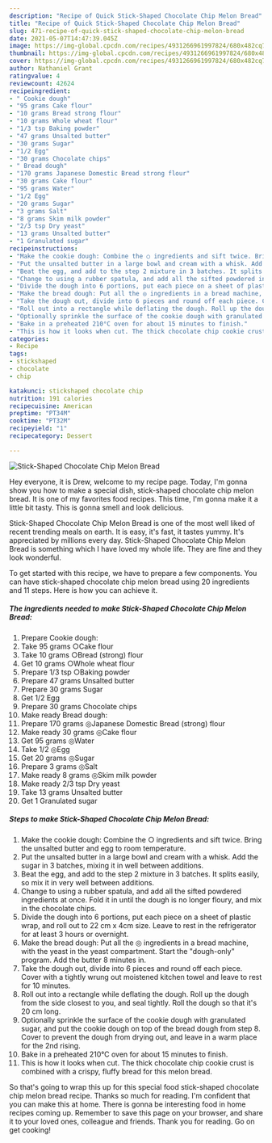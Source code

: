 ```yaml
---
description: "Recipe of Quick Stick-Shaped Chocolate Chip Melon Bread"
title: "Recipe of Quick Stick-Shaped Chocolate Chip Melon Bread"
slug: 471-recipe-of-quick-stick-shaped-chocolate-chip-melon-bread
date: 2021-05-07T14:47:39.045Z
image: https://img-global.cpcdn.com/recipes/4931266961997824/680x482cq70/stick-shaped-chocolate-chip-melon-bread-recipe-main-photo.jpg
thumbnail: https://img-global.cpcdn.com/recipes/4931266961997824/680x482cq70/stick-shaped-chocolate-chip-melon-bread-recipe-main-photo.jpg
cover: https://img-global.cpcdn.com/recipes/4931266961997824/680x482cq70/stick-shaped-chocolate-chip-melon-bread-recipe-main-photo.jpg
author: Nathaniel Grant
ratingvalue: 4
reviewcount: 42624
recipeingredient:
- " Cookie dough"
- "95 grams Cake flour"
- "10 grams Bread strong flour"
- "10 grams Whole wheat flour"
- "1/3 tsp Baking powder"
- "47 grams Unsalted butter"
- "30 grams Sugar"
- "1/2 Egg"
- "30 grams Chocolate chips"
- " Bread dough"
- "170 grams Japanese Domestic Bread strong flour"
- "30 grams Cake flour"
- "95 grams Water"
- "1/2 Egg"
- "20 grams Sugar"
- "3 grams Salt"
- "8 grams Skim milk powder"
- "2/3 tsp Dry yeast"
- "13 grams Unsalted butter"
- "1 Granulated sugar"
recipeinstructions:
- "Make the cookie dough: Combine the ○ ingredients and sift twice. Bring the unsalted butter and egg to room temperature."
- "Put the unsalted butter in a large bowl and cream with a whisk. Add the sugar in 3 batches, mixing it in well between additions."
- "Beat the egg, and add to the step 2 mixture in 3 batches. It splits easily, so mix it in very well between additions."
- "Change to using a rubber spatula, and add all the sifted powdered ingredients at once. Fold it in until the dough is no longer floury, and mix in the chocolate chips."
- "Divide the dough into 6 portions, put each piece on a sheet of plastic wrap, and roll out to 22 cm x 4cm size. Leave to rest in the refrigerator for at least 3 hours or overnight."
- "Make the bread dough: Put all the ◎ ingredients in a bread machine, with the yeast in the yeast compartment. Start the &#34;dough-only&#34; program. Add the butter 8 minutes in."
- "Take the dough out, divide into 6 pieces and round off each piece. Cover with a tightly wrung out moistened kitchen towel and leave to rest for 10 minutes."
- "Roll out into a rectangle while deflating the dough. Roll up the dough from the side closest to you, and seal tightly. Roll the dough so that it&#39;s 20 cm long."
- "Optionally sprinkle the surface of the cookie dough with granulated sugar, and put the cookie dough on top of the bread dough from step 8. Cover to prevent the dough from drying out, and leave in a warm place for the 2nd rising."
- "Bake in a preheated 210°C oven for about 15 minutes to finish."
- "This is how it looks when cut. The thick chocolate chip cookie crust is combined with a crispy, fluffy bread for this melon bread."
categories:
- Recipe
tags:
- stickshaped
- chocolate
- chip

katakunci: stickshaped chocolate chip 
nutrition: 191 calories
recipecuisine: American
preptime: "PT34M"
cooktime: "PT32M"
recipeyield: "1"
recipecategory: Dessert

---
```



![Stick-Shaped Chocolate Chip Melon Bread](https://img-global.cpcdn.com/recipes/4931266961997824/680x482cq70/stick-shaped-chocolate-chip-melon-bread-recipe-main-photo.jpg)

Hey everyone, it is Drew, welcome to my recipe page. Today, I'm gonna show you how to make a special dish, stick-shaped chocolate chip melon bread. It is one of my favorites food recipes. This time, I'm gonna make it a little bit tasty. This is gonna smell and look delicious.



Stick-Shaped Chocolate Chip Melon Bread is one of the most well liked of recent trending meals on earth. It is easy, it's fast, it tastes yummy. It's appreciated by millions every day. Stick-Shaped Chocolate Chip Melon Bread is something which I have loved my whole life. They are fine and they look wonderful.


To get started with this recipe, we have to prepare a few components. You can have stick-shaped chocolate chip melon bread using 20 ingredients and 11 steps. Here is how you can achieve it.

<!--inarticleads1-->

##### The ingredients needed to make Stick-Shaped Chocolate Chip Melon Bread:

1. Prepare  Cookie dough:
1. Take 95 grams ○Cake flour
1. Take 10 grams ○Bread (strong) flour
1. Get 10 grams ○Whole wheat flour
1. Prepare 1/3 tsp ○Baking powder
1. Prepare 47 grams Unsalted butter
1. Prepare 30 grams Sugar
1. Get 1/2 Egg
1. Prepare 30 grams Chocolate chips
1. Make ready  Bread dough:
1. Prepare 170 grams ◎Japanese Domestic Bread (strong) flour
1. Make ready 30 grams ◎Cake flour
1. Get 95 grams ◎Water
1. Take 1/2 ◎Egg
1. Get 20 grams ◎Sugar
1. Prepare 3 grams ◎Salt
1. Make ready 8 grams ◎Skim milk powder
1. Make ready 2/3 tsp Dry yeast
1. Take 13 grams Unsalted butter
1. Get 1 Granulated sugar




<!--inarticleads2-->

##### Steps to make Stick-Shaped Chocolate Chip Melon Bread:

1. Make the cookie dough: Combine the ○ ingredients and sift twice. Bring the unsalted butter and egg to room temperature.
1. Put the unsalted butter in a large bowl and cream with a whisk. Add the sugar in 3 batches, mixing it in well between additions.
1. Beat the egg, and add to the step 2 mixture in 3 batches. It splits easily, so mix it in very well between additions.
1. Change to using a rubber spatula, and add all the sifted powdered ingredients at once. Fold it in until the dough is no longer floury, and mix in the chocolate chips.
1. Divide the dough into 6 portions, put each piece on a sheet of plastic wrap, and roll out to 22 cm x 4cm size. Leave to rest in the refrigerator for at least 3 hours or overnight.
1. Make the bread dough: Put all the ◎ ingredients in a bread machine, with the yeast in the yeast compartment. Start the &#34;dough-only&#34; program. Add the butter 8 minutes in.
1. Take the dough out, divide into 6 pieces and round off each piece. Cover with a tightly wrung out moistened kitchen towel and leave to rest for 10 minutes.
1. Roll out into a rectangle while deflating the dough. Roll up the dough from the side closest to you, and seal tightly. Roll the dough so that it&#39;s 20 cm long.
1. Optionally sprinkle the surface of the cookie dough with granulated sugar, and put the cookie dough on top of the bread dough from step 8. Cover to prevent the dough from drying out, and leave in a warm place for the 2nd rising.
1. Bake in a preheated 210°C oven for about 15 minutes to finish.
1. This is how it looks when cut. The thick chocolate chip cookie crust is combined with a crispy, fluffy bread for this melon bread.




So that's going to wrap this up for this special food stick-shaped chocolate chip melon bread recipe. Thanks so much for reading. I'm confident that you can make this at home. There is gonna be interesting food in home recipes coming up. Remember to save this page on your browser, and share it to your loved ones, colleague and friends. Thank you for reading. Go on get cooking!
